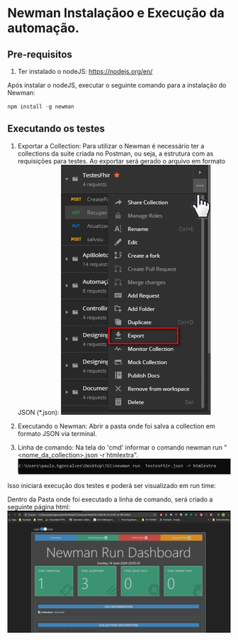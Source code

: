 # Newman Instalaçãoo e Execução da automação.

## Pre-requisitos
   1. Ter instalado o nodeJS: https://nodejs.org/en/

Após instalar o nodeJS, executar o seguinte comando para a instalação do Newman: 


```JavaScript
npm install -g newman
```

## Executando os testes

1. Exportar a Collection: Para utilizar o Newman é necessário ter a collections da suite criada no Postman, ou seja, a estrutura com as requisições para testes. Ao exportar será gerado o arquivo em formato JSON (*.json):
![](/img-gif/export.png)

2. Executando o Newman: Abrir a pasta onde foi salva a collection em formato JSON via terminal.

3. Linha de comando: Na tela do 'cmd' informar o comando newman run "<nome_da_collection>.json -r htmlextra".
![](/img-gif/Exemplo-linha-de-comando.png)

Isso iniciará execução dos testes e poderá ser visualizado em run time:

Dentro da Pasta onde foi executado a linha de comando, será criado a seguinte página html:
![](/img-gif/dashboad-html.png)
